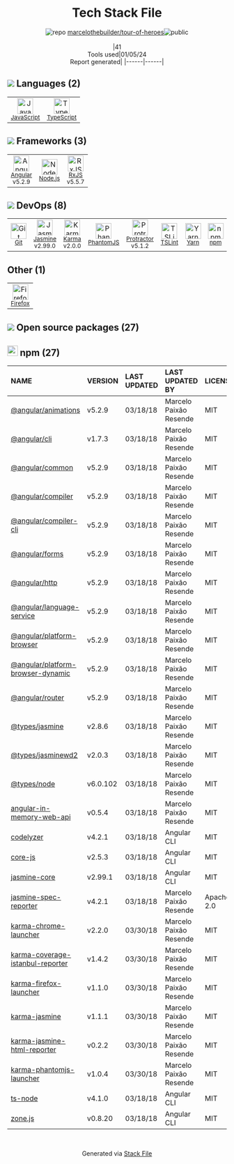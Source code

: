 <!--
&lt;--- Readme.md Snippet without images Start ---&gt;
## Tech Stack
marcelothebuilder/tour-of-heroes is built on the following main stack:

- [Jasmine](http://jasmine.github.io/) – Javascript Testing Framework
- [Node.js](http://nodejs.org/) – Frameworks (Full Stack)
- [JavaScript](https://developer.mozilla.org/en-US/docs/Web/JavaScript) – Languages
- [Karma](http://karma-runner.github.io/) – Browser Testing
- [TypeScript](http://www.typescriptlang.org) – Languages
- [Protractor](http://angular.github.io/protractor) – Javascript Testing Framework
- [RxJS](http://reactivex.io/rxjs/) – Concurrency Frameworks
- [PhantomJS](https://phantomjs.org/) – Headless Browsers
- [Angular](https://angular.io) – Javascript MVC Frameworks
- [TSLint](https://github.com/palantir/tslint) – Code Review
- [Yarn](https://yarnpkg.com/) – Front End Package Manager
- [Firefox](https://www.mozilla.org/en-US/firefox/) – Web Browser

Full tech stack [here](/techstack.md)

&lt;--- Readme.md Snippet without images End ---&gt;

&lt;--- Readme.md Snippet with images Start ---&gt;
## Tech Stack
marcelothebuilder/tour-of-heroes is built on the following main stack:

- <img width='25' height='25' src='https://img.stackshare.io/service/831/7c0b595409af531b9cdeb07f8c513e8b.png' alt='Jasmine'/> [Jasmine](http://jasmine.github.io/) – Javascript Testing Framework
- <img width='25' height='25' src='https://img.stackshare.io/service/1011/n1JRsFeB_400x400.png' alt='Node.js'/> [Node.js](http://nodejs.org/) – Frameworks (Full Stack)
- <img width='25' height='25' src='https://img.stackshare.io/service/1209/javascript.jpeg' alt='JavaScript'/> [JavaScript](https://developer.mozilla.org/en-US/docs/Web/JavaScript) – Languages
- <img width='25' height='25' src='https://img.stackshare.io/service/1420/TidYGd6a.png' alt='Karma'/> [Karma](http://karma-runner.github.io/) – Browser Testing
- <img width='25' height='25' src='https://img.stackshare.io/service/1612/bynNY5dJ.jpg' alt='TypeScript'/> [TypeScript](http://www.typescriptlang.org) – Languages
- <img width='25' height='25' src='https://img.stackshare.io/service/1754/protractor-logo1.png' alt='Protractor'/> [Protractor](http://angular.github.io/protractor) – Javascript Testing Framework
- <img width='25' height='25' src='https://img.stackshare.io/service/1796/984368.png' alt='RxJS'/> [RxJS](http://reactivex.io/rxjs/) – Concurrency Frameworks
- <img width='25' height='25' src='https://img.stackshare.io/service/1832/phantomjs.png' alt='PhantomJS'/> [PhantomJS](https://phantomjs.org/) – Headless Browsers
- <img width='25' height='25' src='https://img.stackshare.io/service/3745/cb8U-gL6_400x400.jpg' alt='Angular'/> [Angular](https://angular.io) – Javascript MVC Frameworks
- <img width='25' height='25' src='https://img.stackshare.io/service/5561/303157.png' alt='TSLint'/> [TSLint](https://github.com/palantir/tslint) – Code Review
- <img width='25' height='25' src='https://img.stackshare.io/service/5848/44mC-kJ3.jpg' alt='Yarn'/> [Yarn](https://yarnpkg.com/) – Front End Package Manager
- <img width='25' height='25' src='https://img.stackshare.io/service/8705/768px-Firefox_Logo__2017.svg.png' alt='Firefox'/> [Firefox](https://www.mozilla.org/en-US/firefox/) – Web Browser

Full tech stack [here](/techstack.md)

&lt;--- Readme.md Snippet with images End ---&gt;
-->
<div align="center">

# Tech Stack File
![](https://img.stackshare.io/repo.svg "repo") [marcelothebuilder/tour-of-heroes](https://github.com/marcelothebuilder/tour-of-heroes)![](https://img.stackshare.io/public_badge.svg "public")
<br/><br/>
|41<br/>Tools used|01/05/24 <br/>Report generated|
|------|------|
</div>

## <img src='https://img.stackshare.io/languages.svg'/> Languages (2)
<table><tr>
  <td align='center'>
  <img width='36' height='36' src='https://img.stackshare.io/service/1209/javascript.jpeg' alt='JavaScript'>
  <br>
  <sub><a href="https://developer.mozilla.org/en-US/docs/Web/JavaScript">JavaScript</a></sub>
  <br>
  <sub></sub>
</td>

<td align='center'>
  <img width='36' height='36' src='https://img.stackshare.io/service/1612/bynNY5dJ.jpg' alt='TypeScript'>
  <br>
  <sub><a href="http://www.typescriptlang.org">TypeScript</a></sub>
  <br>
  <sub></sub>
</td>

</tr>
</table>

## <img src='https://img.stackshare.io/frameworks.svg'/> Frameworks (3)
<table><tr>
  <td align='center'>
  <img width='36' height='36' src='https://img.stackshare.io/service/3745/cb8U-gL6_400x400.jpg' alt='Angular'>
  <br>
  <sub><a href="https://angular.io">Angular</a></sub>
  <br>
  <sub>v5.2.9</sub>
</td>

<td align='center'>
  <img width='36' height='36' src='https://img.stackshare.io/service/1011/n1JRsFeB_400x400.png' alt='Node.js'>
  <br>
  <sub><a href="http://nodejs.org/">Node.js</a></sub>
  <br>
  <sub></sub>
</td>

<td align='center'>
  <img width='36' height='36' src='https://img.stackshare.io/service/1796/984368.png' alt='RxJS'>
  <br>
  <sub><a href="http://reactivex.io/rxjs/">RxJS</a></sub>
  <br>
  <sub>v5.5.7</sub>
</td>

</tr>
</table>

## <img src='https://img.stackshare.io/devops.svg'/> DevOps (8)
<table><tr>
  <td align='center'>
  <img width='36' height='36' src='https://img.stackshare.io/service/1046/git.png' alt='Git'>
  <br>
  <sub><a href="http://git-scm.com/">Git</a></sub>
  <br>
  <sub></sub>
</td>

<td align='center'>
  <img width='36' height='36' src='https://img.stackshare.io/service/831/7c0b595409af531b9cdeb07f8c513e8b.png' alt='Jasmine'>
  <br>
  <sub><a href="http://jasmine.github.io/">Jasmine</a></sub>
  <br>
  <sub>v2.99.0</sub>
</td>

<td align='center'>
  <img width='36' height='36' src='https://img.stackshare.io/service/1420/TidYGd6a.png' alt='Karma'>
  <br>
  <sub><a href="http://karma-runner.github.io/">Karma</a></sub>
  <br>
  <sub>v2.0.0</sub>
</td>

<td align='center'>
  <img width='36' height='36' src='https://img.stackshare.io/service/1832/phantomjs.png' alt='PhantomJS'>
  <br>
  <sub><a href="https://phantomjs.org/">PhantomJS</a></sub>
  <br>
  <sub></sub>
</td>

<td align='center'>
  <img width='36' height='36' src='https://img.stackshare.io/service/1754/protractor-logo1.png' alt='Protractor'>
  <br>
  <sub><a href="http://angular.github.io/protractor">Protractor</a></sub>
  <br>
  <sub>v5.1.2</sub>
</td>

<td align='center'>
  <img width='36' height='36' src='https://img.stackshare.io/service/5561/303157.png' alt='TSLint'>
  <br>
  <sub><a href="https://github.com/palantir/tslint">TSLint</a></sub>
  <br>
  <sub></sub>
</td>

<td align='center'>
  <img width='36' height='36' src='https://img.stackshare.io/service/5848/44mC-kJ3.jpg' alt='Yarn'>
  <br>
  <sub><a href="https://yarnpkg.com/">Yarn</a></sub>
  <br>
  <sub></sub>
</td>

<td align='center'>
  <img width='36' height='36' src='https://img.stackshare.io/service/1120/lejvzrnlpb308aftn31u.png' alt='npm'>
  <br>
  <sub><a href="https://www.npmjs.com/">npm</a></sub>
  <br>
  <sub></sub>
</td>

</tr>
</table>

## Other (1)
<table><tr>
  <td align='center'>
  <img width='36' height='36' src='https://img.stackshare.io/service/8705/768px-Firefox_Logo__2017.svg.png' alt='Firefox'>
  <br>
  <sub><a href="https://www.mozilla.org/en-US/firefox/">Firefox</a></sub>
  <br>
  <sub></sub>
</td>

</tr>
</table>


## <img src='https://img.stackshare.io/group.svg' /> Open source packages (27)</h2>

## <img width='24' height='24' src='https://img.stackshare.io/service/1120/lejvzrnlpb308aftn31u.png'/> npm (27)

|NAME|VERSION|LAST UPDATED|LAST UPDATED BY|LICENSE|VULNERABILITIES|
|:------|:------|:------|:------|:------|:------|
|[@angular/animations](https://www.npmjs.com/@angular/animations)|v5.2.9|03/18/18|Marcelo Paixão Resende |MIT|N/A|
|[@angular/cli](https://www.npmjs.com/@angular/cli)|v1.7.3|03/18/18|Marcelo Paixão Resende |MIT|N/A|
|[@angular/common](https://www.npmjs.com/@angular/common)|v5.2.9|03/18/18|Marcelo Paixão Resende |MIT|N/A|
|[@angular/compiler](https://www.npmjs.com/@angular/compiler)|v5.2.9|03/18/18|Marcelo Paixão Resende |MIT|N/A|
|[@angular/compiler-cli](https://www.npmjs.com/@angular/compiler-cli)|v5.2.9|03/18/18|Marcelo Paixão Resende |MIT|N/A|
|[@angular/forms](https://www.npmjs.com/@angular/forms)|v5.2.9|03/18/18|Marcelo Paixão Resende |MIT|N/A|
|[@angular/http](https://www.npmjs.com/@angular/http)|v5.2.9|03/18/18|Marcelo Paixão Resende |MIT|N/A|
|[@angular/language-service](https://www.npmjs.com/@angular/language-service)|v5.2.9|03/18/18|Marcelo Paixão Resende |MIT|N/A|
|[@angular/platform-browser](https://www.npmjs.com/@angular/platform-browser)|v5.2.9|03/18/18|Marcelo Paixão Resende |MIT|N/A|
|[@angular/platform-browser-dynamic](https://www.npmjs.com/@angular/platform-browser-dynamic)|v5.2.9|03/18/18|Marcelo Paixão Resende |MIT|N/A|
|[@angular/router](https://www.npmjs.com/@angular/router)|v5.2.9|03/18/18|Marcelo Paixão Resende |MIT|N/A|
|[@types/jasmine](https://www.npmjs.com/@types/jasmine)|v2.8.6|03/18/18|Marcelo Paixão Resende |MIT|N/A|
|[@types/jasminewd2](https://www.npmjs.com/@types/jasminewd2)|v2.0.3|03/18/18|Marcelo Paixão Resende |MIT|N/A|
|[@types/node](https://www.npmjs.com/@types/node)|v6.0.102|03/18/18|Marcelo Paixão Resende |MIT|N/A|
|[angular-in-memory-web-api](https://www.npmjs.com/angular-in-memory-web-api)|v0.5.4|03/18/18|Marcelo Paixão Resende |MIT|N/A|
|[codelyzer](https://www.npmjs.com/codelyzer)|v4.2.1|03/18/18|Angular CLI |MIT|N/A|
|[core-js](https://www.npmjs.com/core-js)|v2.5.3|03/18/18|Angular CLI |MIT|N/A|
|[jasmine-core](https://www.npmjs.com/jasmine-core)|v2.99.1|03/18/18|Angular CLI |MIT|N/A|
|[jasmine-spec-reporter](https://www.npmjs.com/jasmine-spec-reporter)|v4.2.1|03/18/18|Marcelo Paixão Resende |Apache-2.0|N/A|
|[karma-chrome-launcher](https://www.npmjs.com/karma-chrome-launcher)|v2.2.0|03/30/18|Marcelo Paixão Resende |MIT|N/A|
|[karma-coverage-istanbul-reporter](https://www.npmjs.com/karma-coverage-istanbul-reporter)|v1.4.2|03/30/18|Marcelo Paixão Resende |MIT|N/A|
|[karma-firefox-launcher](https://www.npmjs.com/karma-firefox-launcher)|v1.1.0|03/30/18|Marcelo Paixão Resende |MIT|N/A|
|[karma-jasmine](https://www.npmjs.com/karma-jasmine)|v1.1.1|03/30/18|Marcelo Paixão Resende |MIT|N/A|
|[karma-jasmine-html-reporter](https://www.npmjs.com/karma-jasmine-html-reporter)|v0.2.2|03/30/18|Marcelo Paixão Resende |MIT|N/A|
|[karma-phantomjs-launcher](https://www.npmjs.com/karma-phantomjs-launcher)|v1.0.4|03/30/18|Marcelo Paixão Resende |MIT|N/A|
|[ts-node](https://www.npmjs.com/ts-node)|v4.1.0|03/18/18|Angular CLI |MIT|N/A|
|[zone.js](https://www.npmjs.com/zone.js)|v0.8.20|03/18/18|Angular CLI |MIT|N/A|

<br/>
<div align='center'>

Generated via [Stack File](https://github.com/marketplace/stack-file)
